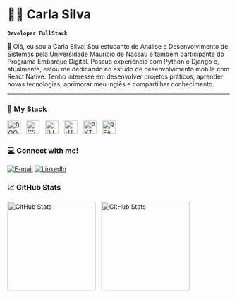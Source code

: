 
# 👩‍💻 Carla Silva

**`Developer FullStack`**

👋 Olá, eu sou a Carla Silva!
Sou estudante de Análise e Desenvolvimento de Sistemas pela Universidade Maurício de Nassau e também participante do Programa Embarque Digital. Possuo experiência com Python e Django e, atualmente, estou me dedicando ao estudo de desenvolvimento mobile com React Native. Tenho interesse em desenvolver projetos práticos, aprender novas tecnologias, aprimorar meu inglês e compartilhar conhecimento.

___

### 🤖 My Stack

<img 
    align="left"
    alt="BOOTSTRAP"
    title="BOOTSTRAP"
    width="30px"
    style="padding-right: 10px;"
    src="https://cdn.jsdelivr.net/gh/devicons/devicon@latest/icons/bootstrap/bootstrap-original.svg"
 /> 

<img 
    align="left"
    alt="CSS"
    title="CSS"
    width="30px"
    style="padding-right: 10px;"
    src="https://cdn.jsdelivr.net/gh/devicons/devicon@latest/icons/css3/css3-original.svg"
 />  

<img 
    align="left"
    alt="DJANGO"
    title="DJANGO"
    width="30px"
    style="padding-right: 10px;"
    src="https://cdn.jsdelivr.net/gh/devicons/devicon@latest/icons/django/django-plain.svg"
 />   

<img 
    align="left"
    alt="HTML"
    title="HTML"
    width="30px"
    style="padding-right: 10px;"
    src="https://cdn.jsdelivr.net/gh/devicons/devicon@latest/icons/html5/html5-original.svg"
 />   

<img 
    align="left"
    alt="PYTHON"
    title="PYTHON"
    width="30px"
    style="padding-right: 10px;"
    src="https://cdn.jsdelivr.net/gh/devicons/devicon@latest/icons/python/python-original.svg"
 />

<img 
    align="left"
    alt="REACT-NATIVE"
    title="REACT-NATIVE"
    width="30px"
    style="padding-right: 10px;"
    src="https://cdn.jsdelivr.net/gh/devicons/devicon@latest/icons/reactnative/reactnative-original.svg"
 />  
<br/>



<h3 align="left">💻 Connect with me!</h3>

[![E-mail](https://img.shields.io/badge/-Email-1a1b27?style=for-the-badge&logo=microsoft-outlook&logoColor=white&labelColor=ffffff)](mailto:carlarayannedaslva@gmail.com)
[![LinkedIn](https://img.shields.io/badge/-LinkedIn-1a1b27?style=for-the-badge&logo=linkedin&logoColor=white&labelColor=ffffff)](https://www.linkedin.com/in/carla-rsilva/)


### 📈 GitHub Stats

<p>
<img
    align="left"
    alt="GitHub Stats"
    height="200"
    style="padding-right: 10px"
    src="https://github-readme-stats.vercel.app/api?username=CarlaSilva-Dev&show_icons=true&theme=tokyonight&include_all_commits=true"
/>


<img
    align="left"
    alt="GitHub Stats"
    height="200"
    style="padding-right: 10px"
    src="https://github-readme-stats.vercel.app/api/top-langs/?username=CarlaSilva-Dev&theme=tokyonight&layout=compact&custom_title=Languages&langs_count=9"
/>

</p>
